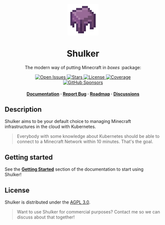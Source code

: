 <div align="center">
  <img src=".github/assets/logo.png" alt="logo" width="100" height="auto" />
  <h1>Shulker</h1>
  <p>The modern way of putting Minecraft in <i>boxes</i> :package:</p>
  
  <p>
    <a href="https://github.com/jeremylvln/Shulker/issues/">
      <img src="https://img.shields.io/github/issues/jeremylvln/Shulker" alt="Open Issues" />
    </a>
    <a href="https://github.com/jeremylvln/Shulker/stargazers">
      <img src="https://img.shields.io/github/stars/jeremylvln/Shulker" alt="Stars" />
    </a>
    <a href="https://github.com/jeremylvln/Shulker/blob/main/LICENSE">
      <img src="https://img.shields.io/github/license/jeremylvln/Shulker.svg" alt="License" />
    </a>
    <a href="https://github.com/jeremylvln/Shulker/blob/main/LICENSE">
      <img src="https://img.shields.io/codecov/c/github/jeremylvln/Shulker" alt="Coverage">
    </a>
    <br />
    <a href="https://app.codecov.io/github/jeremylvln/Shulker">
      <img src="https://img.shields.io/github/sponsors/jeremylvln" alt="GitHub Sponsors" />
    </a>
  </p>
   
  <h4>
    <a href="https://shulker.jeremylvln.fr">Documentation</a>
    <span> · </span>
    <a href="https://github.com/jeremylvln/Shulker/issues">Report Bug</a>
    <span> · </span>
    <a href="https://github.com/users/jeremylvln/projects/2">Roadmap</a>
    <span> · </span>
    <a href="https://github.com/jeremylvln/Shulker/discussions">Discussions</a>
  </h4>
</div>

## Description

Shulker aims to be your default choice to managing Minecraft infrastructures
in the cloud with Kubernetes.

> Everybody with some knowledge about Kubernetes should be able to connect
> to a Minecraft Network within 10 minutes. That's the goal.

## Getting started

See the **[Getting Started](https://shulker.jeremylvln.fr/guide/getting-started/prerequisites.html)**
section of the documentation to start using Shulker!

## License

Shulker is distributed under the [AGPL 3.0](LICENSE.txt).

> Want to use Shulker for commercial purposes? Contact me so we can discuss about
> that together!
